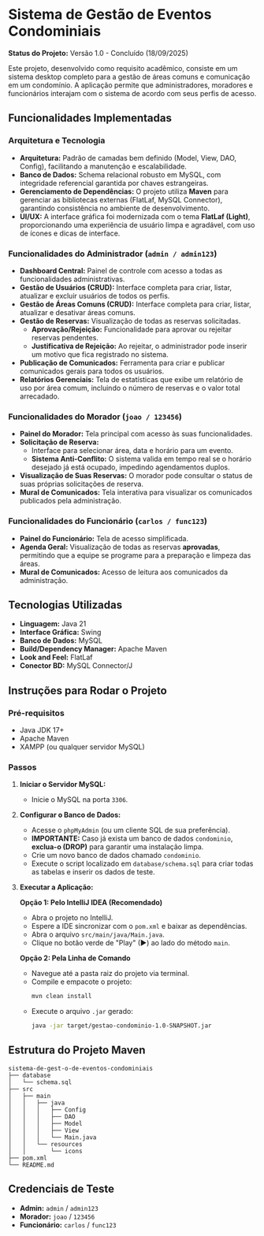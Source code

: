 # Sistema de Gestão de Eventos Condominiais

**Status do Projeto:** Versão 1.0 - Concluído (18/09/2025)

Este projeto, desenvolvido como requisito acadêmico, consiste em um sistema desktop completo para a gestão de áreas comuns e comunicação em um condomínio. A aplicação permite que administradores, moradores e funcionários interajam com o sistema de acordo com seus perfis de acesso.

## Funcionalidades Implementadas

### Arquitetura e Tecnologia
- **Arquitetura:** Padrão de camadas bem definido (Model, View, DAO, Config), facilitando a manutenção e escalabilidade.
- **Banco de Dados:** Schema relacional robusto em MySQL, com integridade referencial garantida por chaves estrangeiras.
- **Gerenciamento de Dependências:** O projeto utiliza **Maven** para gerenciar as bibliotecas externas (FlatLaf, MySQL Connector), garantindo consistência no ambiente de desenvolvimento.
- **UI/UX:** A interface gráfica foi modernizada com o tema **FlatLaf (Light)**, proporcionando uma experiência de usuário limpa e agradável, com uso de ícones e dicas de interface.

### Funcionalidades do Administrador (`admin / admin123`)
- **Dashboard Central:** Painel de controle com acesso a todas as funcionalidades administrativas.
- **Gestão de Usuários (CRUD):** Interface completa para criar, listar, atualizar e excluir usuários de todos os perfis.
- **Gestão de Áreas Comuns (CRUD):** Interface completa para criar, listar, atualizar e desativar áreas comuns.
- **Gestão de Reservas:** Visualização de todas as reservas solicitadas.
  - **Aprovação/Rejeição:** Funcionalidade para aprovar ou rejeitar reservas pendentes.
  - **Justificativa de Rejeição:** Ao rejeitar, o administrador pode inserir um motivo que fica registrado no sistema.
- **Publicação de Comunicados:** Ferramenta para criar e publicar comunicados gerais para todos os usuários.
- **Relatórios Gerenciais:** Tela de estatísticas que exibe um relatório de uso por área comum, incluindo o número de reservas e o valor total arrecadado.

### Funcionalidades do Morador (`joao / 123456`)
- **Painel do Morador:** Tela principal com acesso às suas funcionalidades.
- **Solicitação de Reserva:**
  - Interface para selecionar área, data e horário para um evento.
  - **Sistema Anti-Conflito:** O sistema valida em tempo real se o horário desejado já está ocupado, impedindo agendamentos duplos.
- **Visualização de Suas Reservas:** O morador pode consultar o status de suas próprias solicitações de reserva.
- **Mural de Comunicados:** Tela interativa para visualizar os comunicados publicados pela administração.

### Funcionalidades do Funcionário (`carlos / func123`)
- **Painel do Funcionário:** Tela de acesso simplificada.
- **Agenda Geral:** Visualização de todas as reservas **aprovadas**, permitindo que a equipe se programe para a preparação e limpeza das áreas.
- **Mural de Comunicados:** Acesso de leitura aos comunicados da administração.

## Tecnologias Utilizadas
- **Linguagem:** Java 21
- **Interface Gráfica:** Swing
- **Banco de Dados:** MySQL
- **Build/Dependency Manager:** Apache Maven
- **Look and Feel:** FlatLaf
- **Conector BD:** MySQL Connector/J

## Instruções para Rodar o Projeto

### Pré-requisitos
- Java JDK 17+
- Apache Maven
- XAMPP (ou qualquer servidor MySQL)

### Passos

1.  **Iniciar o Servidor MySQL:**
    - Inicie o MySQL na porta `3306`.

2.  **Configurar o Banco de Dados:**
    - Acesse o `phpMyAdmin` (ou um cliente SQL de sua preferência).
    - **IMPORTANTE:** Caso já exista um banco de dados `condominio`, **exclua-o (DROP)** para garantir uma instalação limpa.
    - Crie um novo banco de dados chamado `condominio`.
    - Execute o script localizado em `database/schema.sql` para criar todas as tabelas e inserir os dados de teste.

3.  **Executar a Aplicação:**

    **Opção 1: Pelo IntelliJ IDEA (Recomendado)**
    - Abra o projeto no IntelliJ.
    - Espere a IDE sincronizar com o `pom.xml` e baixar as dependências.
    - Abra o arquivo `src/main/java/Main.java`.
    - Clique no botão verde de "Play" (▶) ao lado do método `main`.

    **Opção 2: Pela Linha de Comando**
    - Navegue até a pasta raiz do projeto via terminal.
    - Compile e empacote o projeto:
      ```bash
      mvn clean install
      ```
    - Execute o arquivo `.jar` gerado:
      ```bash
      java -jar target/gestao-condominio-1.0-SNAPSHOT.jar
      ```

## Estrutura do Projeto Maven
```
sistema-de-gest-o-de-eventos-condominiais
├── database
│   └── schema.sql
├── src
│   ├── main
│   │   ├── java
│   │   │   ├── Config
│   │   │   ├── DAO
│   │   │   ├── Model
│   │   │   ├── View
│   │   │   └── Main.java
│   │   └── resources
│   │       └── icons
├── pom.xml
└── README.md
```

## Credenciais de Teste
- **Admin:** `admin` / `admin123`
- **Morador:** `joao` / `123456`
- **Funcionário:** `carlos` / `func123`
